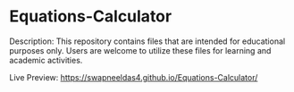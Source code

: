 # Equations-Calculator
Description:
This repository contains files that are intended for educational purposes only. Users are welcome to utilize these files for learning and academic activities.

Live Preview: https://swapneeldas4.github.io/Equations-Calculator/
